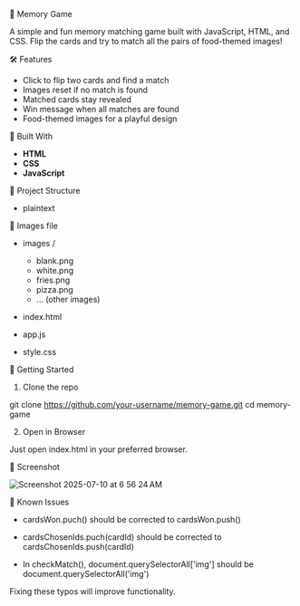 🧠 Memory Game

A simple and fun memory matching game built with JavaScript, HTML, and CSS. Flip the cards and try to match all the pairs of food-themed images!


🛠️ Features

* Click to flip two cards and find a match
* Images reset if no match is found
* Matched cards stay revealed
* Win message when all matches are found
* Food-themed images for a playful design


🧱 Built With

* **HTML**
* **CSS**
* **JavaScript**


📁 Project Structure

* plaintext


📁 Images file

* images /
  * blank.png
  * white.png
  * fries.png
  * pizza.png
  * ... (other images)
    
* index.html
* app.js
* style.css


🚀 Getting Started

1. Clone the repo

git clone https://github.com/your-username/memory-game.git
cd memory-game

2. Open in Browser

Just open index.html in your preferred browser.

📸 Screenshot 

![Screenshot 2025-07-10 at 6 56 24 AM](https://github.com/user-attachments/assets/f3fd3395-2da2-44cc-ac6b-57e360966b36)


🐛 Known Issues

* cardsWon.puch() should be corrected to cardsWon.push()

* cardsChosenIds.puch(cardId) should be corrected to cardsChosenIds.push(cardId)

* In checkMatch(), document.querySelectorAll['img'] should be document.querySelectorAll('img')


Fixing these typos will improve functionality.
